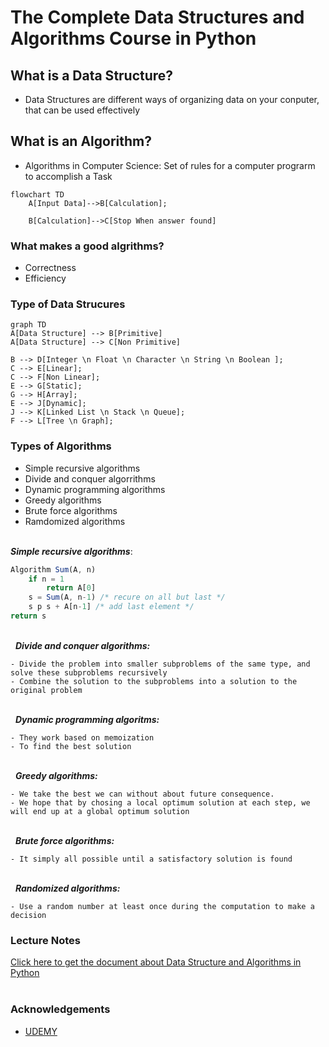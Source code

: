 <!-- Heading -->
# The Complete Data Structures and Algorithms Course in Python

## What is a Data Structure?
- Data Structures are different ways of organizing data on your conputer, that can be used effectively
## What is an Algorithm?
- Algorithms in Computer Science: Set of rules for a computer prograrm to accomplish a Task

``` mermaid
flowchart TD
    A[Input Data]-->B[Calculation];

    B[Calculation]-->C[Stop When answer found]
```

### What makes a good algrithms?
- Correctness
- Efficiency 

### Type of Data Strucures

``` mermaid
graph TD
A[Data Structure] --> B[Primitive]
A[Data Structure] --> C[Non Primitive]

B --> D[Integer \n Float \n Character \n String \n Boolean ];
C --> E[Linear];
C --> F[Non Linear];
E --> G[Static];
G --> H[Array];
E --> J[Dynamic];
J --> K[Linked List \n Stack \n Queue];
F --> L[Tree \n Graph];
```
### Types of Algorithms
- Simple recursive algorithms
- Divide and conquer algorrithms
- Dynamic programming algorithms
- Greedy algorithms
- Brute force algorithms
- Ramdomized algorithms
\
&nbsp;

_**Simple recursive algorithms**_:

``` javascript
Algorithm Sum(A, n)
    if n = 1
        return A[0]
    s = Sum(A, n-1) /* recure on all but last */
    s p s + A[n-1] /* add last element */
return s
```
\
&nbsp;
_**Divide and conquer algorithms:**_
```
- Divide the problem into smaller subproblems of the same type, and solve these subproblems recursively
- Combine the solution to the subproblems into a solution to the original problem
```
\
&nbsp;
_**Dynamic programming algoritms:**_
```
- They work based on memoization
- To find the best solution
```
\
&nbsp;
_**Greedy algorithms:**_
```
- We take the best we can without about future consequence.
- We hope that by chosing a local optimum solution at each step, we will end up at a global optimum solution
```
\
&nbsp;
_**Brute force algorithms:**_
```
- It simply all possible until a satisfactory solution is found
```
\
&nbsp;
_**Randomized algorithms:**_
```
- Use a random number at least once during the computation to make a decision
```

### Lecture Notes

[Click here to get the document about Data Structure and Algorithms in Python](https://docdro.id/JQpxdhI)
\
&nbsp;
### Acknowledgements
- [UDEMY](https://www.udemy.com/course/data-structures-and-algorithms-bootcamp-in-python/)
